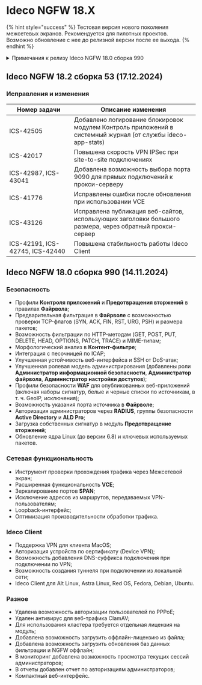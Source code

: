 # Ideco NGFW 18.X

{% hint style="success" %}
Тестовая версия нового поколения межсетевых экранов. Рекомендуется для пилотных проектов. Возможно обновление с нее до релизной версии после ее выхода.
{% endhint %}

<details>

<summary>Примечания к релизу Ideco NGFW 18.0 сборка 990</summary>

**Дата выхода версии**: 14.11.2024.

Техническая поддержка и обратная связь (поможет нам улучшить продукт):

* Обсудить версию в телеграмм-канале с разработчиками: [https://t.me/idecoutm](https://t.me/idecoutm)
* Портал технической поддержки: [https://help.ideco.ru/](https://help.ideco.ru/)
* Электронная почта: help@ideco.ru
* Telegram: [ideco.bot](https://telegram.im/@ideco\_support\_bot)

[Скачать Ideco NGFW 18.](https://my.ideco.ru/)\
Автоматическая регистрация тестовой лицензии: my.ideco.ru (полная функциональность на 40 дней и 10 000 пользователей).

**Обновление с релизов Ideco UTM 17.Х:**

Антивирус ClamAV будет удален из продукта. Рекомендуем перейти на антивирус Касперского.

**Обновление с релизов Ideco UTM 8.12 и старше:**

Обновление с релиза Ideco UTM 13 возможно через автоматические обновления (тестовый канал, будет доступна в ближайшее время).\
Обновление с релизов 8.х, 9.х, 10.х, 11.х, 12.х возможно через автоматические обновления с промежуточным обновлением до версий 9.11, 10.7, 11.10, 12.8.\
После обновлении на Ideco UTM 15 приостанавливается синхронизация с Active Directory, если локальные пользователи Ideco UTM находятся в группах Active Directory.

**Обновление с версии Ideco UTM 7.9.9:**

Прямое обновление до версии 18 напрямую невозможно.\
Возможна миграция настроек (загрузка бэкапа настроек) на предварительно установленную версию [9.11](https://storage.yandexcloud.net/ideco-utm-iso/Ideco-UTM-9-11-2.iso) и дальнейшее обновление до версии 17.0 с помощью автоматического обновления.

**Контроль приложений и Предотвращение вторжений**

Настройки **Контроля приложений** и проверки трафика модулем **Предотвращения вторжений** с этой версии перенесены в **Профили безопасности**, которые применяются в правилах **Файрвола**. Проверьте настройки фильтрации трафика после обновления.

</details>

## Ideco NGFW 18.2 сборка 53 (17.12.2024)

### Исправления и изменения

<table><thead><tr><th width="156">Номер задачи</th><th>Описание изменения</th></tr></thead><tbody>
<tr><td>ICS-42505</td><td>Добавлено логирование блокировок модулем Контроль приложений в системный журнал (от службы ideco-app-stats)</td></tr><tr><td>ICS-42017</td><td>Повышена скорость VPN IPSec при site-to-site подключениях</td></tr><tr><td>ICS-42987, ICS-43041</td><td>Добавлена возможность выбора порта 9090 для прямых подключений к прокси-серверу</td></tr><tr><td>ICS-41776</td><td>Исправлены ошибки после обновления при использовании VCE</td></tr><tr><td>ICS-43126</td><td>Исправлена публикация веб-сайтов, использующих заголовки большого размера, через обратный прокси-сервер</td></tr><tr><td>ICS-42191, ICS-42745, ICS-42440</td><td>Повышена стабильность работы Ideco Client</td></tr></tbody></table>

## Ideco NGFW 18.0 сборка 990 (14.11.2024)

### Безопасность

* Профили **Контроля приложений** и **Предотвращения вторжений** в правилах **Файрвола**;
* Предварительная фильтрация в **Файрволе** с возможностью проверки TCP-флагов (SYN, ACK, FIN, RST, URG, PSH) и размера пакетов;
* Возможность фильтрации по HTTP-методам (GET, POST, PUT, DELETE, HEAD, OPTIONS, PATCH, TRACE) и MIME-типам;
* Морфологический анализ в **Контент-фильтре**;
* Интеграция с песочницей по ICAP;
* Улучшенная устойчивость веб-интерфейса и SSH от DoS-атак;
* Улучшенная ролевая модель администрирования (добавлены роли **Администратор информационной безопасности**, **Администратор файрвола**, **Администратор настройки доступов**);
* Профили безопасности **WAF** для опубликованных веб-приложений (включая наборы сигнатур, белые и черные списки по источникам, в т. ч. GeoIP, исключения);
* Возможность указания порта источника в **Файрволе**;
* Авторизация администраторов через **RADIUS**, группы безопасности **Active Directory** и **ALD Pro**;
* Загрузка собственных сигнатур в модуль **Предотвращение вторжений**;
* Обновление ядра Linux (до версии 6.8) и ключевых используемых пакетов.

### Сетевая функциональность

* Инструмент проверки прохождения трафика через Межсетевой экран;
* Расширенная функциональность **VCE**;
* Зеркалирование портов **SPAN**;
* Исключение адресов из маршрутов, передаваемых VPN-пользователям;
* Loopback-интерфейс;
* Оптимизация производительности обработки трафика.

### Ideco Client

* Поддержка VPN для клиента MacOS;
* Авторизация устройств по сертификату (Device VPN);
* Возможность добавления DNS-суффикса подключения при подключении по VPN;
* Возможность создания туннеля при подключении из локальной сети;
* Ideco Client для Alt Linux, Astra Linux, Red OS, Fedora, Debian, Ubuntu.

### Разное

* Удалена возможность авторизации пользователей по PPPoE;
* Удален антивирус для веб-трафика ClamAV;
* Для использования кластера требуется отдельная лицензия на модуль;
* Добавлена возможность загрузить оффлайн-лицензию из файла;
* Добавлена возможность загрузить обновления баз данных фильтрации и NGFW оффлайн;
* В мониторинг добавлена возможность просмотра текущих сессий администраторов;
* В отчеты добавлен отчет по авторизациям администраторов;
* Компактный веб-интерфейс.
